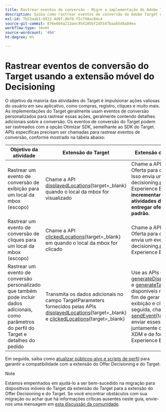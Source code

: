 ```yaml
---
title: Rastrear eventos de conversão - Migre a implementação do Adobe Target no aplicativo móvel para a extensão do Offer Decisioning e do Target
description: Saiba como rastrear eventos de conversão do Adobe Target usando a extensão do Offer Decisioning e do Target Mobile
exl-id: 7b53aab1-0922-4d9f-8bf0-f5cf98ac04c4
source-git-commit: 876e664a213aec954105bf2d5547baab5d8a84ea
workflow-type: tm+mt
source-wordcount: '404'
ht-degree: 0%

---
```


# Rastrear eventos de conversão do Target usando a extensão móvel do Decisioning

O objetivo da maioria das atividades do Target é impulsionar ações valiosas do usuário em seu aplicativo, como compras, registro, cliques e muito mais. As implementações do Target geralmente usam eventos de conversão personalizados para rastrear essas ações, geralmente contendo detalhes adicionais sobre a conversão. Os eventos de conversão do Target podem ser rastreados com a opção Otimizar SDK, semelhante ao SDK do Target. APIs específicas precisam ser chamadas para rastrear eventos de conversão, conforme mostrado na tabela abaixo:

| Objetivo da atividade | Extensão do Target | Extensão do Offer Decisioning e do Target |
|---|---|---|
| Rastrear um evento de conversão de exibição para um local da mbox (escopo) | Chame a API [displayedLocations](https://developer.adobe.com/client-sdks/solution/adobe-target/api-reference/#displayedlocations){target=_blank} quando o local da mbox for visualizado | Chame a API [exibido](https://developer.adobe.com/client-sdks/edge/adobe-journey-optimizer-decisioning/#proposition-tracking-using-direct-offer-class-methods){target=_blank} quando a Oferta para o local da mbox for visualizada. Isso envia um evento com o tipo de evento decisioning.propositionDisplay para a rede da Experience Edge. **Isso é essencial para incrementar os visitantes em suas atividades do Target e deve ser feito ao entregar ofertas do Target regulares e padrão.** |
| Rastrear um evento de conversão de cliques para um local da mbox (escopo) | Chame a API [clickedLocations](https://developer.adobe.com/client-sdks/solution/adobe-target/api-reference/#displayedlocations){target=_blank} em quando o local da mbox for clicado | Chame a API [tapped](https://developer.adobe.com/client-sdks/edge/adobe-journey-optimizer-decisioning/#proposition-tracking-using-direct-offer-class-methods){target=_blank} quando a Oferta para o local da mbox for clicada. Isso envia um evento com tipo de evento decisioning.propositionInteract para a rede da Experience Edge. |
| Rastrear um evento de conversão personalizado que também pode incluir dados adicionais, como parâmetros do perfil do Target e detalhes do pedido | Transmita os dados adicionais no campo TargetParameters fornecidos pelas APIs [displayedLocations](https://developer.adobe.com/client-sdks/solution/adobe-target/api-reference/#displayedlocations){target=_blank} e [clickedLocations](https://developer.adobe.com/client-sdks/solution/adobe-target/api-reference/#displayedlocations){target=_blank} | Use as APIs dos métodos públicos [generateDisplayInteractionXdm](https://developer.adobe.com/client-sdks/edge/adobe-journey-optimizer-decisioning/#proposition-tracking-using-edge-extension-api){target=_blank} e [generateTapInteractionXdm](https://developer.adobe.com/client-sdks/edge/adobe-journey-optimizer-decisioning/#proposition-tracking-using-edge-extension-api){target=_blank} disponíveis na Oferta para o local da mbox a fim de gerar os dados formatados XDM para exibição e clique, respectivamente. Em seguida, chame a API [sendEvent](https://developer.adobe.com/client-sdks/edge/edge-network/api-reference/#sendevent){target=_blank} do Edge SDK para enviar esses dados de rastreamento XDM juntamente com quaisquer dados adicionais XDM e de forma livre para a rede da Experience Edge. |


Em seguida, saiba como [atualizar públicos-alvo e scripts de perfil](update-audiences.md) para garantir a compatibilidade com a extensão do Offer Decisioning e do Target.

>[!NOTE]
>
>Estamos empenhados em ajudá-lo a ser bem-sucedido na migração para dispositivos móveis do Target da extensão do Target para a extensão do Offer Decisioning e do Target. Se você encontrar obstáculos com sua migração ou achar que há informações críticas ausentes neste guia, envie-nos uma mensagem em [esta discussão da comunidade](https://experienceleaguecommunities.adobe.com/t5/adobe-experience-platform-data/tutorial-discussion-migrate-target-from-at-js-to-web-sdk/m-p/575587#M463).

